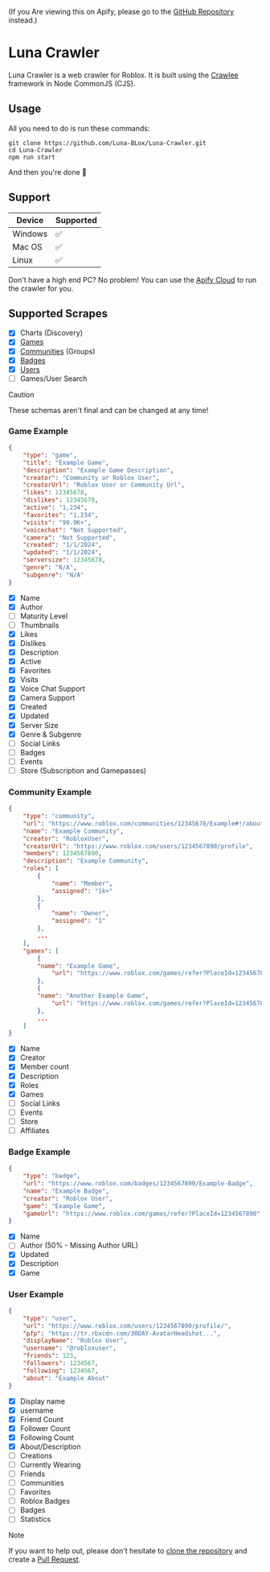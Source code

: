 (If you Are viewing this on Apify, please go to the [GitHub Repository](https://github.com/Luna-BLox/Luna-Crawler) instead.)

# Luna Crawler
Luna Crawler is a web crawler for Roblox. It is built using the [Crawlee](https://github.com/apify/crawlee) framework in Node CommonJS (CJS).

## Usage
All you need to do is run these commands:

```shell
git clone https://github.com/Luna-BLox/Luna-Crawler.git
cd Luna-Crawler
npm run start
```

And then you're done 🎉
## Support
| Device | Supported |
|--|--|
| Windows |✅|
| Mac OS | ✅|
| Linux | ✅|

Don't have a high end PC? No problem! You can use the [Apify Cloud](https://apify.com/lunablox/luna-crawler?fpr=lcvev) to run the crawler for you.

## Supported Scrapes

- [x] Charts (Discovery)
- [x] [Games](#game-example)
- [x] [Communities](#community-example) (Groups)
- [x] [Badges](#badge-example)
- [x] [Users](#user-example)
- [ ] Games/User Search

> [!CAUTION]
> These schemas aren't final and can be changed at any time!

### Game Example
```json
{
	"type": "game",
	"title": "Example Game",
	"description": "Example Game Description",
	"creator": "Community or Roblox User",
	"creatorUrl": "Roblox User or Community Url",
	"likes": 12345678,
	"dislikes": 12345678,
	"active": "1,234",
	"favorites": "1,234",
	"visits": "99.9K+",
	"voicechat": "Not Supported",
	"camera": "Not Supported",
	"created": "1/1/2024",
	"updated": "1/1/2024",
	"serversize": 12345678,
	"genre": "N/A",
	"subgenre": "N/A"
}
```
- [x] Name
- [x] Author
- [ ] Maturity Level
- [ ] Thumbnails 
- [x] Likes
- [x] Dislikes
- [x] Description
- [x] Active
- [x] Favorites
- [x] Visits
- [x] Voice Chat Support
- [x] Camera Support
- [x] Created
- [x] Updated
- [x] Server Size
- [x] Genre & Subgenre
- [ ] Social Links
- [ ] Badges
- [ ] Events
- [ ] Store (Subscription and Gamepasses)

### Community Example
```json
{
	"type": "community",
	"url": "https://www.roblox.com/communities/12345678/Example#!/about",
	"name": "Example Community",
	"creator": "RobloxUser",
	"creatorUrl": "https://www.roblox.com/users/1234567890/profile",
	"members": 1234567890,
	"description": "Example Community",
	"roles": [
		{
			"name": "Member",
			"assigned": "1k+"
		},
		{
			"name": "Owner",
			"assigned": "1"
		},
		...
	],
	"games": [
		{
		"name": "Example Game",
			"url": "https://www.roblox.com/games/refer?PlaceId=1234567890"
		},
		{
		"name": "Another Example Game",
			"url": "https://www.roblox.com/games/refer?PlaceId=1234567890"
		},
		...
	]
}
```

- [x] Name
- [x] Creator
- [x] Member count
- [x] Description
- [x] Roles
- [x] Games
- [ ] Social Links
- [ ] Events
- [ ] Store
- [ ] Affiliates

### Badge Example
```json
{
	"type": "badge",
	"url": "https://www.roblox.com/badges/1234567890/Example-Badge",
	"name": "Example Badge",
	"creator": "Roblox User",
	"game": "Example Game",
	"gameUrl": "https://www.roblox.com/games/refer?PlaceId=1234567890"
}
```

- [x] Name
- [ ] Author (50% - Missing Author URL)
- [x] Updated
- [x] Description
- [x] Game

### User Example
```json
{
	"type": "user",
	"url": "https://www.roblox.com/users/1234567890/profile/",
	"pfp": "https://tr.rbxcdn.com/30DAY-AvatarHeadshot...",
	"displayName": "Roblox User",
	"username": "@robloxuser",
	"friends": 123,
	"followers": 1234567,
	"following": 1234567,
	"about": "Example About"
}
```
- [x] Display name
- [x] username
- [x] Friend Count
- [x] Follower Count
- [x] Following Count
- [x] About/Description
- [ ] Creations
- [ ] Currently Wearing
- [ ] Friends
- [ ] Communities
- [ ] Favorites
- [ ] Roblox Badges
- [ ] Badges
- [ ] Statistics

> [!NOTE] 
> If you want to help out, please don't hesitate to [clone the repository](#usage) and create a [Pull Request](https://github.com/Luna-BLox/Luna-Crawler/pulls).